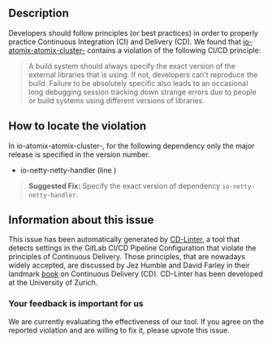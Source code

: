 
## Description
Developers should follow principles (or best practices) in order to properly practice Continuous Integration (CI) and Delivery (CD).
We found that [io-atomix-atomix-cluster-](https://gitlab.com/atomix-io/atomix/blob/master/.gitlab-ci.yml) contains a violation of the following CI/CD principle:

> A build system should always specify the exact version of the external libraries that is using.
If not, developers can’t reproduce the build. Failure to be absolutely specific also leads to an occasional long debugging session tracking down strange errors due to people or build systems using different versions of libraries.

## How to locate the violation

In io-atomix-atomix-cluster-, for the following dependency only the major release is specified in the version number.

* io-netty-netty-handler (line )

> **Suggested Fix:** Specify the exact version of dependency `io-netty-netty-handler`.

## Information about this issue

This issue has been automatically generated by [CD-Linter](https://gitlab.com/Jancso/configuration-analytics), a tool that detects settings in the GitLab CI/CD Pipeline Configuration that violate the principles of Continuous Delivery. Those principles, that are nowadays widely accepted, are discussed by Jez Humble and David Farley in their landmark [book](https://www.oreilly.com/library/view/continuous-delivery-reliable/9780321670250/) on Continuous Delivery (CD). CD-Linter has been developed at the University of Zurich.

### Your feedback is important for us
We are currently evaluating the effectiveness of our tool. If you agree on the reported violation and are willing to fix it, please upvote this issue.